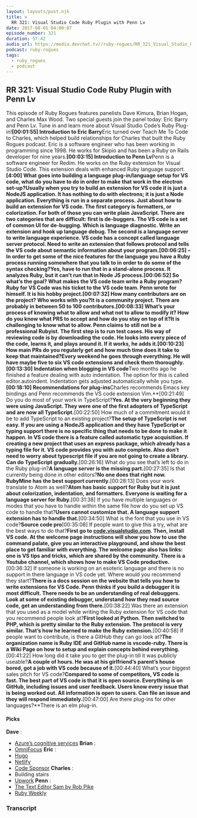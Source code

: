 ```yaml
---
layout: layouts/post.njk
title: >
  RR 321: Visual Studio Code Ruby Plugin with Penn Lv
date: 2017-08-01 04:00:07
episode_number: 321
duration: 57:42
audio_url: https://media.devchat.tv//ruby-rogues/RR_321_Visual_Studio_Code_Ruby_Plugin_with_Penn_Lv_mixdown.mp3
podcast: ruby-rogues
tags:
  - ruby_rogues
  - podcast
---
```


## RR 321: Visual Studio Code Ruby Plugin with Penn Lv

This episode of Ruby Rogues features panelists Dave Kimura, Brian Hogan, and Charles Max Wood. Two special guests join the panel today: Eric Barry and Penn Lv. Tune in and learn more about Visual Studio Code’s Ruby Plug-in!**[00:01:55] Introduction to Eric Barry**Eric turned over Teach Me To Code to Charles, which helped build relationships for Charles that built the Ruby Rogues podcast. Eric is a software engineer who has been working in programming since 1998. He works for Skipio and has been a Ruby on Rails developer for nine years.**[00:03:15] Introduction to Penn Lv**Penn is a software engineer for Redim. He works on the Ruby extension for Visual Studio Code. This extension deals with enhanced Ruby language support.**[4:00] What goes into building a language plug-in/language setup for VS code, what do you have to do in order to make that work in the electron set-up?**Usually when you try to build an extension for VS code it is just a NodeJS application. It has nothing to do with electrons; it is just a Node application. Everything is run in a separate process. Just about how to build an extension for VS code. The first category is formatters, or colorization. For both of those you can write plain JavaScript. There are two categories that are difficult: first is de-buggers. The VS code is a set of common UI for de-bugging. Which is language diagnostic. Write an extension and hook up language debug. The second is a language server to write language experience. VS code has a concept called language server protocol. Need to write an extension that follows protocol and tells the VS code about semantic information about your program.**[00:06:25] – In order to get some of the nice features for the language you have a Ruby process running somewhere that you talk to in order to do some of the syntax checking?**Yes, have to run that in a stand-alone process. It analyzes Ruby, but it can’t run that in Node JS process.**[00:06:52] So what’s the goal? What makes the VS code team write a Ruby program?**Ruby for VS Code was his ticket to the VS code team. Penn wrote for himself. It is his hobby project.**[00:07:32] How many contributors are on the project? Who works with you?**It is a community project. There are probably in between 50 to 100 contributors.**[00:08:33] What’s your process of knowing what to allow and what not to allow to modify it? How do you know what PRS to accept and how do you stay on top of it?**It is challenging to know what to allow. Penn claims to still not be a professional Rubyist. The first step is to run test cases. His way of reviewing code is by downloading the code. He looks into every piece of the code, learns it, and plays around it. If it works, he adds it.**[00:10:23] How main PRs do you regularly get and how much time does it take to keep that maintained?**Every weekend he goes through everything. He will have maybe five to six VS code extensions and check them thoroughly.**[00:13:30] Indentation when blogging in VS code**Two months ago he finished a feature dealing with auto indentation. The option for this is called editor.autoindent. Indentation gets adjusted automatically while you type.**[00:18:10] Recommendations for plug-ins**Charles recommends Emacs key bindings and Penn recommends the VS code extension Vim.**[00:21:49] Do you do most of your work in TypeScript?**Yes. At the very beginning they were using JavaScript. They were one of the first adopters of TypeScript and are now all TypeScript.**[00:22:50] How much of a commitment would it be to add TypeScript to an existing project?**The setup of TypeScript is not easy. If you are using a NodeJS application and they have TypeScript or typing support there is no specific thing that needs to be done to make it happen. In VS code there is a feature called automatic type acquisition. If creating a new project that uses an express package, which already has a typing file for it. VS code provides you with auto complete. Also don’t need to worry about typescript file if you are not going to create a library. Can do TypeScript gradually.**[00:26:16] What do you see that’s left to do in the Ruby plug-in?**A language server is the missing part.**[00:27:35] Is that currently being done in other editors?**No one does that right now. RubyMine has the best support currently.**[00:28:13] Does your work translate to Atom as well?**Atom has basic support for Ruby but it is just about colorization, indentation, and formatters. Everyone is waiting for a language server for Ruby.**[00:31:38] If you have multiple languages or modes that you have to handle within the same file how do you set up VS code to handle that?**Users cannot customize that. A language support extension has to handle that.**[00:34:50] What is the font that you use in VS code?**Source code pro**[00:35:08] If people want to give this a try, what are the best ways to do that?**First go to [code.visualstudio.com](http://code.visualstudio.com). Then, install VS code. At the welcome page instructions will show you how to use the command palate, give you an interactive playground, and show the best place to get familiar with everything. The welcome page also has links: one is VS tips and tricks, which are shared by the community. There is a Youtube channel, which shows how to make VS Code productive.**[00:36:32] If someone is working on an esoteric language and there is no support in there language in VS code yet. Where would you recommend they start?**There is a docs session on the website that tells you how to write extensions for VS Code. Penn thinks if you build a debugger it is most difficult. There needs to be an understanding of real debuggers. Look at some of existing debugger, understand how they read source code, get an understanding from there.**[00:38:22] Was there an extension that you used as a model while writing the Ruby extension for VS code that you recommend people look at?**First looked at Python. Then switched to PHP, which is pretty similar to the Ruby extension. The protocol is very similar. That’s how he learned to make the Ruby extension.**[00:40:58] If people want to contribute, is there a GitHub they can go look at?**The organization name is Ruby IDE and GitHub name is vscode-ruby. There is a Wiki Page on how to setup and explain concepts behind everything.**[00:41:22] How long did it take you to get the plug-in till it was publicly useable?**A couple of hours. He was at his girlfriend’s parent’s house bored, got a job with VS code because of it.**[00:44:40] What’s your biggest sales pitch for VS code?**Compared to some of competitors, VS code is fast. The best part of VS code is that it is open source. Everything is on GitHub, including issues and user feedback. Users know every issue that is being worked out. All information is open to users. Can file an issue and they will respond immediately.**[00:47:00] Are there plug-ins for other languages?**There is an elm plug-in.

#### Picks

**Dave** :

- [Azure’s cognitive services](https://azure.microsoft.com/en-us/services/cognitive-services/)
  **Brian** :
- [OmniFocus](https://www.omnigroup.com/omnifocus)
  **Eric** :
- [Hugo](https://gohugo.io/)
- [Netlify](https://www.netlify.com/)
- [Code Sponsor](http://www.codesponsor.io)
  **Charles** :
- Building stairs
- [Upwork](http://www.upwork.com)
  **Penn** :
- [The Text Editor Sam by Rob Pike](http://sam.cat-v.org/)
- [Ruby Weekly](http://rubyweekly.com/)

### Transcript

